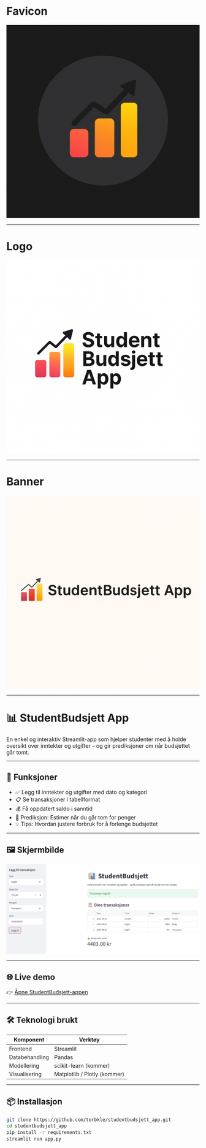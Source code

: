 # Favicon

![App-ikon](favicon.png)

---

# Logo

![StudentBudsjett Logo](studentbudsjett_logo.png)

---
# Banner

[![StudentBudsjett Banner](banner.png)](https://torbkle-streamlit-app.streamlit.app)

---

# 📊 StudentBudsjett App

En enkel og interaktiv Streamlit-app som hjelper studenter med å holde oversikt over inntekter og utgifter – og gir prediksjoner om når budsjettet går tomt.

---

## 🚀 Funksjoner

- ✅ Legg til inntekter og utgifter med dato og kategori  
- 📋 Se transaksjoner i tabellformat  
- 💰 Få oppdatert saldo i sanntid  
- 🔮 Prediksjon: Estimer når du går tom for penger  
- 💡 Tips: Hvordan justere forbruk for å forlenge budsjettet  

---

## 🖼️ Skjermbilde

![StudentBudsjett App](screenshot.png)

---
## 🌐 Live demo

👉 [Åpne StudentBudsjett-appen](https://torbkle-streamlit-app.streamlit.app)

---

## 🛠️ Teknologi brukt

| Komponent     | Verktøy           |
|---------------|-------------------|
| Frontend      | Streamlit         |
| Databehandling| Pandas            |
| Modellering   | scikit-learn (kommer) |
| Visualisering | Matplotlib / Plotly (kommer) |

---

## 📦 Installasjon

```bash
git clone https://github.com/torbkle/studentbudsjett_app.git
cd studentbudsjett_app
pip install -r requirements.txt
streamlit run app.py
